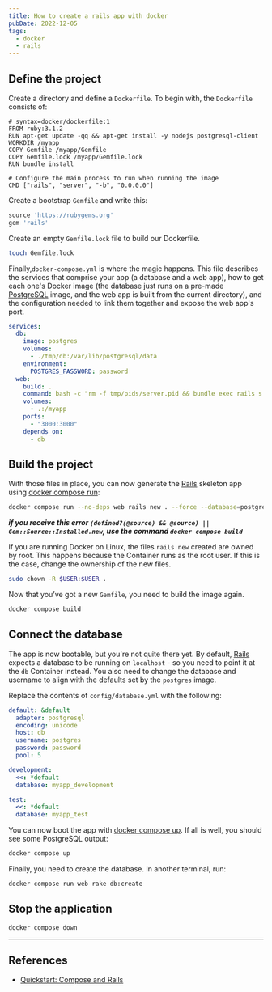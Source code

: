 ```yaml
---
title: How to create a rails app with docker
pubDate: 2022-12-05
tags:
  - docker
  - rails
---
```


## Define the project

Create a directory and define a `Dockerfile`. To begin with, the `Dockerfile` consists of:

```docker
# syntax=docker/dockerfile:1
FROM ruby:3.1.2
RUN apt-get update -qq && apt-get install -y nodejs postgresql-client
WORKDIR /myapp
COPY Gemfile /myapp/Gemfile
COPY Gemfile.lock /myapp/Gemfile.lock
RUN bundle install

# Configure the main process to run when running the image
CMD ["rails", "server", "-b", "0.0.0.0"]
```

Create a bootstrap `Gemfile` and write this:

```ruby
source 'https://rubygems.org'
gem 'rails'
```

Create an empty `Gemfile.lock` file to build our Dockerfile.

```bash
touch Gemfile.lock
```

Finally,`docker-compose.yml` is where the magic happens. This file describes the services that comprise your app (a database and a web app), how to get each one's Docker image (the database just runs on a pre-made [PostgreSQL](https://www.postgresql.org/) image, and the web app is built from the current directory), and the configuration needed to link them together and expose the web app's port.

```yaml
services:
  db:
    image: postgres
    volumes:
      - ./tmp/db:/var/lib/postgresql/data
    environment:
      POSTGRES_PASSWORD: password
  web:
    build: .
    command: bash -c "rm -f tmp/pids/server.pid && bundle exec rails s -p 3000 -b '0.0.0.0'"
    volumes:
      - .:/myapp
    ports:
      - "3000:3000"
    depends_on:
      - db
```

## Build the project

With those files in place, you can now generate the [Rails](https://rubyonrails.org/) skeleton app using [docker compose run](https://docs.docker.com/engine/reference/commandline/compose_run/):

```bash
docker compose run --no-deps web rails new . --force --database=postgresql
```

**_if you receive this error `(defined?(@source) && @source) || Gem::Source::Installed.new`, use the command `docker compose build`_**

If you are running Docker on Linux, the files `rails new` created are owned by root. This happens because the Container runs as the root user. If this is the case, change the ownership of the new files.

```bash
sudo chown -R $USER:$USER .
```

Now that you’ve got a new `Gemfile`, you need to build the image again.

```bash
docker compose build
```

## Connect the database

The app is now bootable, but you're not quite there yet. By default, [Rails](https://rubyonrails.org/) expects a database to be running on `localhost` - so you need to point it at the `db` Container instead. You also need to change the database and username to align with the defaults set by the `postgres` image.

Replace the contents of `config/database.yml` with the following:

```yaml
default: &default
  adapter: postgresql
  encoding: unicode
  host: db
  username: postgres
  password: password
  pool: 5

development:
  <<: *default
  database: myapp_development

test:
  <<: *default
  database: myapp_test
```

You can now boot the app with [docker compose up](https://docs.docker.com/engine/reference/commandline/compose_up/). If all is well, you should see some PostgreSQL output:

```bash
docker compose up
```

Finally, you need to create the database. In another terminal, run:

```zsh
docker compose run web rake db:create
```

## Stop the application

```bash
docker compose down
```

---

## References

- [Quickstart: Compose and Rails](https://github.com/docker/awesome-compose/tree/master/official-documentation-samples/rails/)